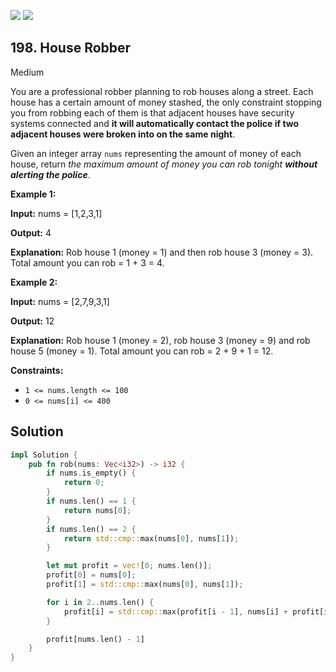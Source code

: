 [![](https://img.shields.io/github/stars/javadev/LeetCode-in-All?label=Stars&style=flat-square)](https://github.com/javadev/LeetCode-in-All)
[![](https://img.shields.io/github/forks/javadev/LeetCode-in-All?label=Fork%20me%20on%20GitHub%20&style=flat-square)](https://github.com/javadev/LeetCode-in-All/fork)

## 198\. House Robber

Medium

You are a professional robber planning to rob houses along a street. Each house has a certain amount of money stashed, the only constraint stopping you from robbing each of them is that adjacent houses have security systems connected and **it will automatically contact the police if two adjacent houses were broken into on the same night**.

Given an integer array `nums` representing the amount of money of each house, return _the maximum amount of money you can rob tonight **without alerting the police**_.

**Example 1:**

**Input:** nums = [1,2,3,1]

**Output:** 4

**Explanation:** Rob house 1 (money = 1) and then rob house 3 (money = 3). Total amount you can rob = 1 + 3 = 4.

**Example 2:**

**Input:** nums = [2,7,9,3,1]

**Output:** 12

**Explanation:** Rob house 1 (money = 2), rob house 3 (money = 9) and rob house 5 (money = 1). Total amount you can rob = 2 + 9 + 1 = 12.

**Constraints:**

*   `1 <= nums.length <= 100`
*   `0 <= nums[i] <= 400`

## Solution

```rust
impl Solution {
    pub fn rob(nums: Vec<i32>) -> i32 {
        if nums.is_empty() {
            return 0;
        }
        if nums.len() == 1 {
            return nums[0];
        }
        if nums.len() == 2 {
            return std::cmp::max(nums[0], nums[1]);
        }

        let mut profit = vec![0; nums.len()];
        profit[0] = nums[0];
        profit[1] = std::cmp::max(nums[0], nums[1]);

        for i in 2..nums.len() {
            profit[i] = std::cmp::max(profit[i - 1], nums[i] + profit[i - 2]);
        }

        profit[nums.len() - 1]
    }
}
```
